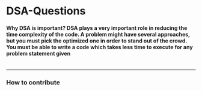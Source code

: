 # DSA-Questions
####  Why DSA is important? DSA plays a very important role in reducing the time complexity of the code. A problem might have several approaches, but you must pick the optimized one in order to stand out of the crowd. You must be able to write a code which takes less time to execute for any problem statement given <br><br>
<hr>

### How to contribute




